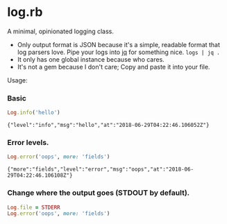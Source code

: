 # log.rb

A minimal, opinionated logging class.

-   Only output format is JSON because it's a simple, readable format that log
    parsers love. Pipe your logs into [jq](https://stedolan.github.io/jq/) for
    something nice. `logs | jq .`
-   It only has one global instance because who cares.
-   It's not a gem because I don't care; Copy and paste it into your file.

Usage:

### Basic

```ruby
Log.info('hello')
```
```
{"level":"info","msg":"hello","at":"2018-06-29T04:22:46.106052Z"}
```

### Error levels.

```ruby
Log.error('oops', more: 'fields')
```
```
{"more":"fields","level":"error","msg":"oops","at":"2018-06-29T04:22:46.106108Z"}
```

### Change where the output goes (STDOUT by default).

```ruby
Log.file = STDERR
Log.error('oops', more: 'fields')
```
